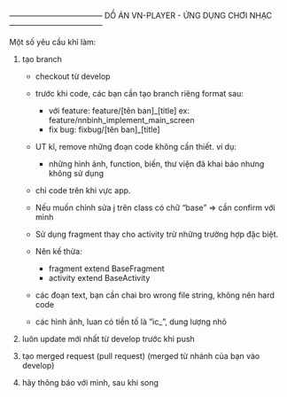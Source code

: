 ———————————— DỒ ÁN VN-PLAYER - ỨNG DỤNG CHƠI NHẠC ————————————

Một số yêu cầu khỉ làm: 
 1. tạo branch
	- checkout từ develop 
	- trước khi code, các bạn cần tạo branch riêng format sau: 
		+ với feature: feature/[tên ban]_[title]
			ex: feature/nnbinh_implement_main_screen
		+ fix bug: fixbug/[tên ban]_[title]
	- UT kĩ, remove những đoạn code không cần thiết. ví dụ: 
		+ những hình ảnh, function, biến, thư viện đã khai báo nhưng không sử dụng 

	- chỉ code trên khi vực app. 
	- Nếu muốn chỉnh sửa j trên class có chữ “base” => cần confirm với mình 
	- Sử dụng fragment thay cho activity trừ những trường hợp đặc biệt. 
	- Nên kế thừa: 
		+ fragment extend BaseFragment
		+ activity extend BaseActivity 
	- các đoạn text, bạn cần chai bro wrong file string, không nên hard code
	- các hình ảnh, luan có tiền tố là ”ic_”, dung lượng nhỏ 

2. luôn update mới nhất từ develop trước khi push 
3. tạo merged request (pull request) (merged từ nhánh của bạn vào develop)
4. hãy thông báo với mình, sau khi song  